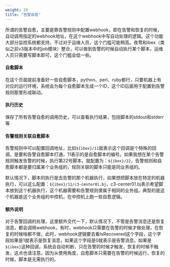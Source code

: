 ```yaml
---
weight: 20
title: "告警自愈"
---
```


所谓的告警自愈，主要是靠告警规则中配置webhook，即在告警和恢复的时候，自动调用指定的webhook地址，在这个webhook中写自动处理的逻辑。这个功能大部分监控系统都支持，不过对于运维人员，这个门槛可能稍高。夜莺和ibex（类似之前v3版本中的job模块）整合，可以做到告警的时候自动执行某个脚本，运维人员只需要写脚本即可，这个门槛会低一些。

#### 自愈脚本

在这个页面提前准备好一些自愈脚本，python、perl、ruby都行，只要机器上有对应的运行环境，系统会为每个自愈脚本生成一个ID，这个ID后面用于配置到告警规则那里形成联动。

#### 执行历史

保存了所有告警自愈的调用历史，可以查看执行结果，包括脚本的stdout和stderr等

#### 告警规则关联自愈脚本

告警规则中可以配置回调地址，比如`${ibex}/11`就表示这个回调是个特殊的回调，是要和告警自愈脚本打通，11表示的是自愈脚本的编号。如果我想在某个告警规则触发告警的时候，执行第22号脚本，就配置为：`${ibex}/22`，告警规则和自愈脚本都是要归属某个业务组的，规则关联的脚本只能是同业务组的。

默认情况下，脚本的执行是去告警的那个机器执行，如果想把脚本放在特定的机器执行，可以这么配置：`${ibex}/11/c3-center01.bj`，c3-center01.bj表示希望脚本放到这个机器执行，这个机器需要和告警规则隶属于相同的业务组。典型的是这个机器是这个业务组的中控机，在中控机上跑一些自愈逻辑。


#### 额外说明

对于告警回调的处理，这里额外交代一下，默认情况下，不管是告警消息还是恢复消息，都会调用webhook，有时，webhook只需要在告警的时候才做处理，在恢复的时候啥都不做，此时，webhook逻辑要去看IsRecovered这个字段，这个字段如果是1就表示是恢复消息，如果这个字段是0就表示是告警消息。如果是`${ibex}`这种回调，系统会自动判断，只在告警的时候才触发，恢复的时候不触发，这点也请注意。因为从使用角度，自愈脚本只需要在告警的时候运行，恢复的时候，脚本是无需执行的。
